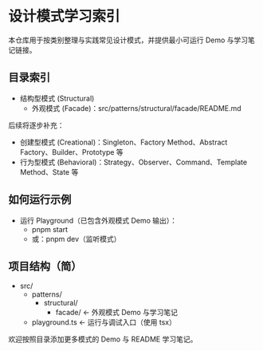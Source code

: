 # 设计模式学习索引

本仓库用于按类别整理与实践常见设计模式，并提供最小可运行 Demo 与学习笔记链接。

## 目录索引
- 结构型模式 (Structural)
  - 外观模式 (Facade)：src/patterns/structural/facade/README.md

后续将逐步补充：
- 创建型模式 (Creational)：Singleton、Factory Method、Abstract Factory、Builder、Prototype 等
- 行为型模式 (Behavioral)：Strategy、Observer、Command、Template Method、State 等

## 如何运行示例
- 运行 Playground（已包含外观模式 Demo 输出）：
  - pnpm start
  - 或：pnpm dev（监听模式）

## 项目结构（简）
- src/
  - patterns/
    - structural/
      - facade/  ← 外观模式 Demo 与学习笔记
  - playground.ts  ← 运行与调试入口（使用 tsx）

欢迎按照目录添加更多模式的 Demo 与 README 学习笔记。